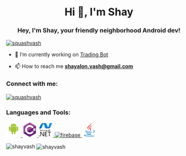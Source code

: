 <h1 align="center">Hi 👋, I'm Shay</h1>
<h3 align="center">Hey, I'm Shay, your friendly neighborhood Android dev!</h3>

<p align="left"> <a href="https://twitter.com/squashvash" target="blank"><img src="https://img.shields.io/twitter/follow/squashvash?logo=twitter&style=for-the-badge" alt="squashvash" /></a> </p>

- 🔭 I’m currently working on [Trading Bot](https://github.com/ShayVash/TradeBot)

- 📫 How to reach me **shayalon.vash@gmail.com**

<h3 align="left">Connect with me:</h3>
<p align="left">
<a href="https://twitter.com/squashvash" target="blank"><img align="center" src="https://raw.githubusercontent.com/rahuldkjain/github-profile-readme-generator/master/src/images/icons/Social/twitter.svg" alt="squashvash" height="30" width="40" /></a>
</p>

<h3 align="left">Languages and Tools:</h3>
<p align="left"> <a href="https://developer.android.com" target="_blank" rel="noreferrer"> <img src="https://raw.githubusercontent.com/devicons/devicon/master/icons/android/android-original-wordmark.svg" alt="android" width="40" height="40"/> </a> <a href="https://www.w3schools.com/cs/" target="_blank" rel="noreferrer"> <img src="https://raw.githubusercontent.com/devicons/devicon/master/icons/csharp/csharp-original.svg" alt="csharp" width="40" height="40"/> </a> <a href="https://dotnet.microsoft.com/" target="_blank" rel="noreferrer"> <img src="https://raw.githubusercontent.com/devicons/devicon/master/icons/dot-net/dot-net-original-wordmark.svg" alt="dotnet" width="40" height="40"/> </a> <a href="https://firebase.google.com/" target="_blank" rel="noreferrer"> <img src="https://www.vectorlogo.zone/logos/firebase/firebase-icon.svg" alt="firebase" width="40" height="40"/> </a> <a href="https://www.java.com" target="_blank" rel="noreferrer"> <img src="https://raw.githubusercontent.com/devicons/devicon/master/icons/java/java-original.svg" alt="java" width="40" height="40"/> </a> </p>

<p><img align="left" src="https://github-readme-stats.vercel.app/api/top-langs?username=shayvash&show_icons=true&locale=en&layout=compact" alt="shayvash" /></p>

<p>&nbsp;<img align="center" src="https://github-readme-stats.vercel.app/api?username=shayvash&show_icons=true&locale=en" alt="shayvash" /></p>
